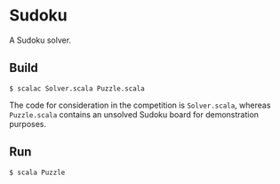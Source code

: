 # Sudoku
A Sudoku solver.

## Build
```
$ scalac Solver.scala Puzzle.scala
```

The code for consideration in the competition is `Solver.scala`, whereas `Puzzle.scala` contains an
unsolved Sudoku board for demonstration purposes.

## Run
```
$ scala Puzzle
```
